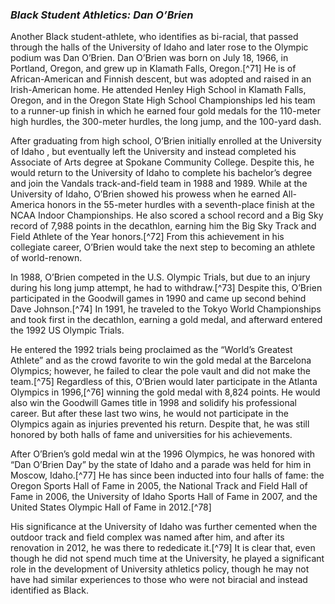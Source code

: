 ### _Black Student Athletics: Dan O’Brien_ ###

Another Black student-athlete, who identifies as bi-racial, that passed through the halls of the University of Idaho and later rose to the Olympic podium was Dan O’Brien. Dan O’Brien was born on July 18, 1966, in Portland, Oregon, and grew up in Klamath Falls, Oregon.[^71] He is of African-American and Finnish descent, but was adopted and raised in an Irish-American home. He attended Henley High School in Klamath Falls, Oregon, and in the Oregon State High School Championships led his team to a runner-up finish in which he earned four gold medals for the 110-meter high hurdles, the 300-meter hurdles, the long jump, and the 100-yard dash. 

After graduating from high school, O’Brien initially enrolled at the University of Idaho , but eventually left the University and instead completed his Associate of Arts degree at Spokane Community College. Despite this, he would return to the University of Idaho to complete his bachelor’s degree and join the Vandals track-and-field team in 1988 and 1989. While at the University of Idaho, O’Brien showed his prowess when he earned All-America honors in the 55-meter hurdles with a seventh-place finish at the NCAA Indoor Championships. He also scored a school record and a Big Sky record of 7,988 points in the decathlon, earning him the Big Sky Track and Field Athlete of the Year honors.[^72] From this achievement in his collegiate career, O’Brien would take the next step to becoming an athlete of world-renown. 

In 1988, O’Brien competed in the U.S. Olympic Trials, but due to an injury during his long jump attempt, he had to withdraw.[^73] Despite this, O’Brien participated in the Goodwill games in 1990 and came up second behind Dave Johnson.[^74] In 1991, he traveled to the Tokyo World Championships and took first in the decathlon, earning a gold medal, and afterward entered the 1992 US Olympic Trials. 

He entered the 1992 trials being proclaimed as the “World’s Greatest Athlete” and as the crowd favorite to win the gold medal at the Barcelona Olympics; however, he failed to clear the pole vault and did not make the team.[^75] Regardless of this, O’Brien would later participate in the Atlanta Olympics in 1996,[^76] winning the gold medal with 8,824 points. He would also win the Goodwill Games title in 1998 and solidify his professional career. But after these last two wins, he would not participate in the Olympics again as injuries prevented his return. Despite that, he was still honored by both halls of fame and universities for his achievements. 

After O’Brien’s gold medal win at the 1996 Olympics, he was honored with “Dan O’Brien Day” by the state of Idaho and a parade was held for him in Moscow, Idaho.[^77] He has since been inducted into four halls of fame: the Oregon Sports Hall of Fame in 2005, the National Track and Field Hall of Fame in 2006, the University of Idaho Sports Hall of Fame in 2007, and the United States Olympic Hall of Fame in 2012.[^78]  

His significance at the University of Idaho was further cemented when the outdoor track and field complex was named after him, and after its renovation in 2012, he was there to rededicate it.[^79] It is clear that, even though he did not spend much time at the University, he played a significant role in the development of University athletics policy, though he may not have had similar experiences to those who were not biracial and instead identified as Black. 